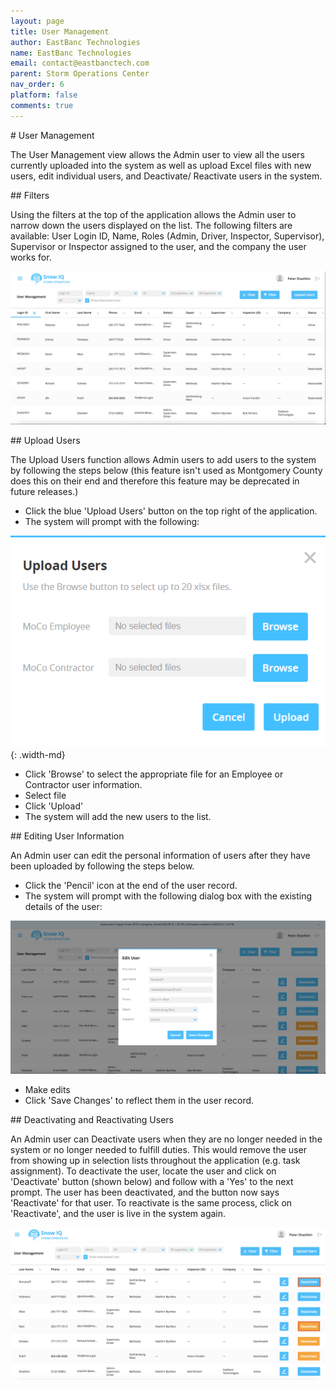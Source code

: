 ```yaml
---
layout: page
title: User Management
author: EastBanc Technologies
name: EastBanc Technologies
email: contact@eastbanctech.com
parent: Storm Operations Center
nav_order: 6
platform: false
comments: true
---
```


<section id="User-Management" markdown="1">
# User Management

The User Management view allows the Admin user to view all the users currently uploaded into the system as well as upload Excel files with new users, edit individual users, and Deactivate/ Reactivate users in the system.

<section id="Filters" markdown="1">
## Filters

Using the filters at the top of the application allows the Admin user to narrow down the users displayed on the list. The following filters are available: User Login ID, Name, Roles (Admin, Driver, Inspector, Supervisor), Supervisor or Inspector assigned to the user, and the company the user works for. 

![User Management Filters](/images/soc/soc-user-management/user-management-filters.png)
</section>

<section id="Upload-Users" markdown="1">
## Upload Users

The Upload Users function allows Admin users to add users to the system by following the steps below (this feature isn't used as Montgomery County does this on their end and therefore this feature may be deprecated in future releases.)

* Click the blue 'Upload Users' button on the top right of the application.
* The system will prompt with the following:

![Upload Users](/images/soc/soc-user-management/upload-users.png){: .width-md}

* Click 'Browse' to select the appropriate file for an Employee or Contractor user information.
* Select file
* Click 'Upload'
* The system will add the new users to the list.
</section>

<section id="Editing-User-Information" markdown="1">
## Editing User Information

An Admin user can edit the personal information of users after they have been uploaded by following the steps below.

* Click the 'Pencil' icon at the end of the user record.
* The system will prompt with the following dialog box with the existing details of the user:

![Edit User Info](/images/soc/soc-user-management/edit-user-info.png)

* Make edits
* Click 'Save Changes' to reflect them in the user record.
</section>

<section id="Deactivating-and-Reactivating-Users" markdown="1">
## Deactivating and Reactivating Users

An Admin user can Deactivate users when they are no longer needed in the system or no longer needed to fulfill duties. This would remove the user from showing up in selection lists throughout the application (e.g. task assignment). To deactivate the user, locate the user and click on 'Deactivate' button (shown below) and follow with a 'Yes' to the next prompt. The user has been deactivated, and the button now says 'Reactivate' for that user. To reactivate is the same process, click on 'Reactivate', and the user is live in the system again.

![Deactivating Reactivating Users](/images/soc/soc-user-management/deactivating-reactivating-users.png)
</section>
</section>
